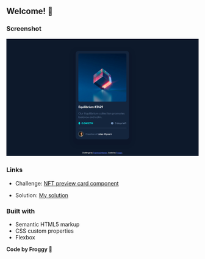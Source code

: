 ## Welcome! 👋

### Screenshot

![Design preview for the QR code component coding challenge](./images/ScreenShot.png)

### Links

- Challenge: [NFT preview card component](https://www.frontendmentor.io/challenges/nft-preview-card-component-SbdUL_w0U)

- Solution: [My solution](https://froggycoding.github.io/NFT-preview-card-component/)

### Built with

- Semantic HTML5 markup
- CSS custom properties
- Flexbox

**Code by Froggy :frog:**
